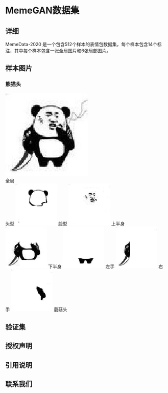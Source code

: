 # MemeGAN数据集
## 详细
MemeData-2020 是一个包含512个样本的表情包数据集，每个样本包含14个标注，其中每个样本包含一张全局图片和6张局部图片。
## 样本图片
### 熊猫头
![Image text](https://github.com/fesfa/MemeGAN/blob/main/images/110_global.jpg)  
全局  
头型 ![Image text](https://github.com/fesfa/MemeGAN/blob/main/images/110_head.jpg) 脸型 ![Image text](https://github.com/fesfa/MemeGAN/blob/main/images/110_face.jpg) 上半身 ![Image text](https://github.com/fesfa/MemeGAN/blob/main/images/110_upbody.jpg) 下半身 ![Image text](https://github.com/fesfa/MemeGAN/blob/main/images/110_downbody.jpg) 左手 ![Image text](https://github.com/fesfa/MemeGAN/blob/main/images/110_lefthand.jpg) 右手 ![Image text](https://github.com/fesfa/MemeGAN/blob/main/images/110_righthand.jpg)
蘑菇头
## 验证集
## 授权声明
## 引用说明
## 联系我们
